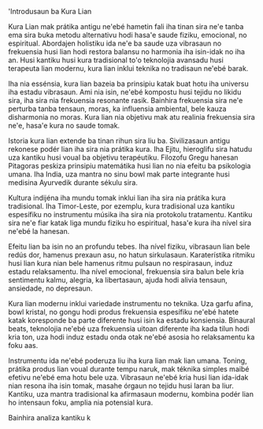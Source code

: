 'Introdusaun ba Kura Lian

Kura Lian mak prátika antigu ne'ebé hametin fali iha tinan sira ne'e tanba ema sira buka metodu alternativu hodi hasa'e saude fiziku, emocional, no espiritual. Abordajen holistiku ida ne'e ba saude uza vibrasaun no frekuensia husi lian hodi restora balansu no harmonia iha isin-idak no iha an. Husi kantiku husi kura tradisional to'o teknolojia avansadu husi terapeuta lian modernu, kura lian inklui teknika no tradisaun ne'ebé barak.

Iha nia essénsia, kura lian bazeia ba prinsipiu katak buat hotu iha universu iha estadu vibrasaun. Ami nia isin, ne'ebé kompostu husi tejidu no likidu sira, iha sira nia frekuensia resonante rasik. Bainhira frekuensia sira ne'e perturba tanba tensaun, moras, ka influensia ambiental, bele kauza disharmonia no moras. Kura lian nia objetivu mak atu realinia frekuensia sira ne'e, hasa'e kura no saude tomak.

Istoria kura lian extende ba tinan rihun sira liu ba. Sivilizasaun antigu rekonese podér lian iha sira nia prátika kura. Iha Ejitu, hieroglifu sira hatudu uza kantiku husi voual ba objetivu terapéutiku. Filozofu Gregu hanesan Pitagoras peskiza prinsipiu matemátika husi lian no nia efeitu ba psikologia umana. Iha India, uza mantra no sinu bowl mak parte integrante husi medisina Ayurvedik durante sékulu sira.

Kultura indijéna iha mundu tomak inklui lian iha sira nia prátika kura tradisional. Iha Timor-Leste, por ezemplu, kura tradisional uza kantiku espesífiku no instrumentu músika iha sira nia protokolu tratamentu. Kantiku sira ne'e fiar katak liga mundu fiziku ho espiritual, hasa'e kura iha nível sira ne'ebé la hanesan.

Efeitu lian ba isin no an profundu tebes. Iha nível fiziku, vibrasaun lian bele redús dor, hamenus prexaun asu, no hatun sirkulasaun. Karaterístika ritmiku husi lian kura nian bele hamenus ritmu pulsaun no respirasaun, induz estadu relaksamentu. Iha nível emocional, frekuensia sira balun bele kria sentimentu kalmu, alegria, ka libertasaun, ajuda hodi alivia tensaun, ansiedade, no depresaun.

Kura lian modernu inklui variedade instrumentu no teknika. Uza garfu afina, bowl kristal, no gongu hodi produs frekuensia espesífiku ne'ebé hatete katak koresponde ba parte diferente husi isin ka estadu konsiensia. Binaural beats, teknolojia ne'ebé uza frekuensia uitoan diferente iha kada tilun hodi kria ton, uza hodi induz estadu onda otak ne'ebé asosia ho relaksamentu ka foku aas.

Instrumentu ida ne'ebé poderuza liu iha kura lian mak lian umana. Toning, prátika produs lian voual durante tempu naruk, mak téknika simples maibé efetivu ne'ebé ema hotu bele uza. Vibrasaun ne'ebé kria husi lian ida-idak nian resona iha isin tomak, masahe órgaun no tejidu husi laran ba liur. Kantiku, uza mantra tradisional ka afirmasaun modernu, kombina podér lian ho intensaun foku, amplia nia potensial kura.

Bainhira analiza kantiku k